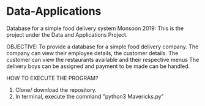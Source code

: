 # Data-Applications
Database for a simple food delivery system
Monsoon 2019:
This is the project under the Data and Applications Project.

OBJECTIVE:
To provide a database for a simple food delivery company.
The company can view their employee details, the customer details.
The customer can view the restaurants available and their respective menus
The delivery boys can be assigned and payment to be made can be handled.

HOW TO EXECUTE THE PROGRAM?
1) Clone/ download the repository.
2) In terminal, execute the command "python3 Mavericks.py"
